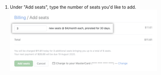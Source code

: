 1. Under "Add seats", type the number of seats you'd like to add. ![Add seats input](/assets/images/help/billing/add-seats-amount.png)
